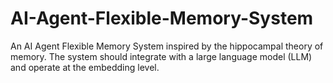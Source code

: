 # AI-Agent-Flexible-Memory-System
An AI Agent Flexible Memory System inspired by the hippocampal theory of memory. The system should integrate with a large language model (LLM) and operate at the embedding level.
